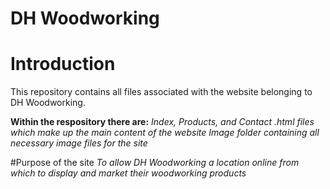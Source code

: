 # DH Woodworking
# Introduction
This repository contains all files associated with the website belonging to DH Woodworking.

**Within the respository there are:**
*Index, Products, and Contact .html files which make up the main content of the website*
*Image folder containing all necessary image files for the site*

#Purpose of the site
*To allow DH Woodworking a location online from which to display and market their woodworking products*
